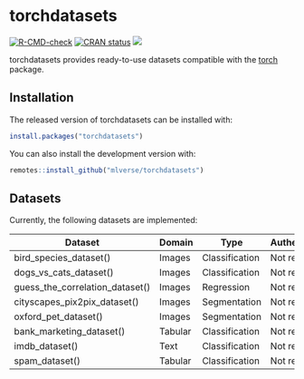 # torchdatasets

<!-- badges: start -->

[![R-CMD-check](https://github.com/mlverse/torchdatasets/workflows/R-CMD-check/badge.svg)](https://github.com/mlverse/torchdatasets/actions) [![CRAN status](https://www.r-pkg.org/badges/version/torchdatasets)](https://CRAN.R-project.org/package=torchdatasets) [![](https://cranlogs.r-pkg.org/badges/torchdatasets)](https://cran.r-project.org/package=torchdatasets)

<!-- badges: end -->

torchdatasets provides ready-to-use datasets compatible with the [torch](https://github.com/mlverse/torch) package.

## Installation

The released version of torchdatasets can be installed with:

``` r
install.packages("torchdatasets")
```

You can also install the development version with:

``` r
remotes::install_github("mlverse/torchdatasets")
```

## Datasets

Currently, the following datasets are implemented:

| Dataset                         | Domain  | Type           | Authentication |
|---------------------------------|---------|----------------|----------------|
| bird_species_dataset()          | Images  | Classification | Not required   |
| dogs_vs_cats_dataset()          | Images  | Classification | Not required   |
| guess_the_correlation_dataset() | Images  | Regression     | Not required   |
| cityscapes_pix2pix_dataset()    | Images  | Segmentation   | Not required   |
| oxford_pet_dataset()            | Images  | Segmentation   | Not required   |
| bank_marketing_dataset()        | Tabular | Classification | Not required   |
| imdb_dataset()                  | Text    | Classification | Not required   |
| spam_dataset()                  | Tabular | Classification | Not required   |
